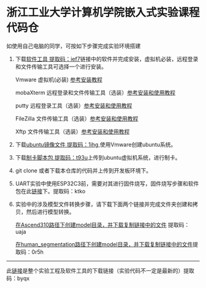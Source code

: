 
# 浙江工业大学计算机学院嵌入式实验课程代码仓

如使用自己电脑的同学，可按如下步骤完成实验环境搭建

1. 下载[软件工具 提取码：ief7](https://pan.baidu.com/s/1g2mzsRLWQQqHkE7AtDrvxQ)链接中的软件并完成安装，虚拟机必装，远程登录和文件传输工具可选择一个进行安装。
    
    Vmware 虚拟机(必装) [参考安装教程](https://blog.csdn.net/zp17834994071/article/details/107137626?ops_request_misc=%257B%2522request%255Fid%2522%253A%2522166824266916800180662769%2522%252C%2522scm%2522%253A%252220140713.130102334..%2522%257D&request_id=166824266916800180662769&biz_id=0&utm_medium=distribute.pc_search_result.none-task-blog-2~all~top_positive~default-1-107137626-null-null.142^v63^control,201^v3^control_2,213^v2^t3_esquery_v3&utm_term=VMware%E5%AE%89%E8%A3%85%E6%95%99%E7%A8%8B&spm=1018.2226.3001.4187)
    
    mobaXterm 远程登录和文件传输工具（选装）[参考安装和使用教程](https://blog.csdn.net/xishining/article/details/122974472?ops_request_misc=%257B%2522request%255Fid%2522%253A%2522166824303716800182742042%2522%252C%2522scm%2522%253A%252220140713.130102334..%2522%257D&request_id=166824303716800182742042&biz_id=0&utm_medium=distribute.pc_search_result.none-task-blog-2~all~baidu_landing_v2~default-5-122974472-null-null.142^v63^control,201^v3^control_2,213^v2^t3_esquery_v3&utm_term=MobaXterm&spm=1018.2226.3001.4187)
    
    putty 远程登录工具（选装）[参考安装和使用教程](https://blog.csdn.net/l707941510/article/details/80520790?ops_request_misc=%257B%2522request%255Fid%2522%253A%2522166824280716782388016747%2522%252C%2522scm%2522%253A%252220140713.130102334..%2522%257D&request_id=166824280716782388016747&biz_id=0&utm_medium=distribute.pc_search_result.none-task-blog-2~all~top_positive~default-1-80520790-null-null.142^v63^control,201^v3^control_2,213^v2^t3_esquery_v3&utm_term=putty&spm=1018.2226.3001.4187)
    
    FileZilla 文件传输工具（选装）[参考安装和使用教程](https://blog.csdn.net/weixin_45309916/article/details/107782070?ops_request_misc=%257B%2522request%255Fid%2522%253A%2522166824285616782414942783%2522%252C%2522scm%2522%253A%252220140713.130102334..%2522%257D&request_id=166824285616782414942783&biz_id=0&utm_medium=distribute.pc_search_result.none-task-blog-2~all~top_positive~default-1-107782070-null-null.142^v63^control,201^v3^control_2,213^v2^t3_esquery_v3&utm_term=FileZilla&spm=1018.2226.3001.4187)
    
    Xftp 文件传输工具（选装）[参考安装和使用教程](https://blog.csdn.net/weixin_44953395/article/details/112900516?ops_request_misc=%257B%2522request%255Fid%2522%253A%2522166824287716782425669866%2522%252C%2522scm%2522%253A%252220140713.130102334..%2522%257D&request_id=166824287716782425669866&biz_id=0&utm_medium=distribute.pc_search_result.none-task-blog-2~all~top_positive~default-1-112900516-null-null.142^v63^control,201^v3^control_2,213^v2^t3_esquery_v3&utm_term=Xftp&spm=1018.2226.3001.4187)
    
3. 下载[ubuntu镜像文件 提取码：1ihg](https://pan.baidu.com/s/12DJSe3D3q5WOnWw-PapQHA),使用Vmware创建ubuntu系统。
4. 下载[制卡脚本包 提取码：t93u](https://pan.baidu.com/s/1tcbG-bhtHZ82TKMsFNjkJQ)上传到ubuntu虚拟机系统，进行制卡。
5. git clone 或者下载本仓库的代码并上传到开发板环境下。
6. UART实验中使用ESP32C3前，需要对其进行固件烧写，固件烧写步骤和软件包在此[链接](https://pan.baidu.com/s/1MCGT-7nqMSKgsvG2ish1ww)下。提取码：ktko
7. 实验中的涉及模型文件转换步骤，请下载下面两个链接并完成文件夹创建和拷贝，然后进行模型转换。

    [在Ascend310路径下创建model目录，并下载复制链接中的文件](https://pan.baidu.com/s/1JEF4IRlsSBlO6iS0Nm4vow) 提取码：uaja

    [在human_segmentation路径下创建model目录，并下载复制链接中的文件](https://pan.baidu.com/s/1VIr4VUSY-rVbWkKTu9pncw)提取码：0r5h


---
此[链接](https://pan.baidu.com/s/106wKvTo7EkgAhgziSybJSg)是整个实验工程及软件工具的下载链接（实验代码不一定是最新的）提取码：byqx
